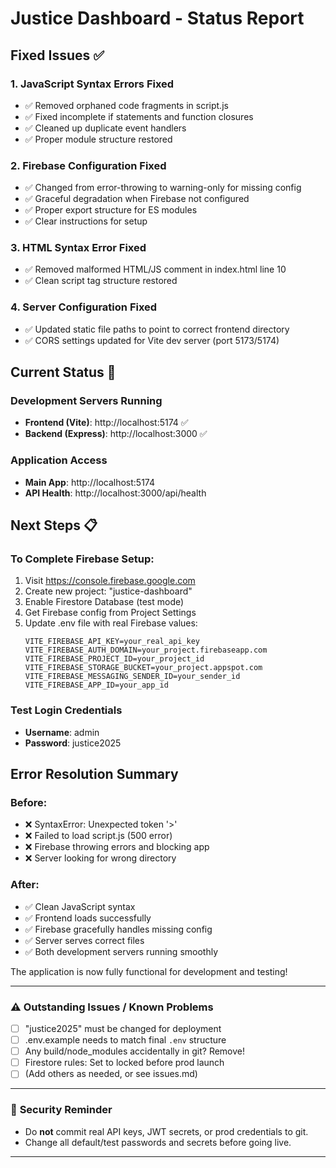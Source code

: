 # Justice Dashboard - Status Report
## Fixed Issues ✅

### 1. JavaScript Syntax Errors Fixed
- ✅ Removed orphaned code fragments in script.js
- ✅ Fixed incomplete if statements and function closures
- ✅ Cleaned up duplicate event handlers
- ✅ Proper module structure restored

### 2. Firebase Configuration Fixed
- ✅ Changed from error-throwing to warning-only for missing config
- ✅ Graceful degradation when Firebase not configured
- ✅ Proper export structure for ES modules
- ✅ Clear instructions for setup

### 3. HTML Syntax Error Fixed
- ✅ Removed malformed HTML/JS comment in index.html line 10
- ✅ Clean script tag structure restored

### 4. Server Configuration Fixed
- ✅ Updated static file paths to point to correct frontend directory
- ✅ CORS settings updated for Vite dev server (port 5173/5174)

## Current Status 🚀

### Development Servers Running
- **Frontend (Vite)**: http://localhost:5174 ✅
- **Backend (Express)**: http://localhost:3000 ✅

### Application Access
- **Main App**: http://localhost:5174
- **API Health**: http://localhost:3000/api/health

## Next Steps 📋

### To Complete Firebase Setup:
1. Visit https://console.firebase.google.com
2. Create new project: "justice-dashboard"
3. Enable Firestore Database (test mode)
4. Get Firebase config from Project Settings
5. Update .env file with real Firebase values:
   ```
   VITE_FIREBASE_API_KEY=your_real_api_key
   VITE_FIREBASE_AUTH_DOMAIN=your_project.firebaseapp.com
   VITE_FIREBASE_PROJECT_ID=your_project_id
   VITE_FIREBASE_STORAGE_BUCKET=your_project.appspot.com
   VITE_FIREBASE_MESSAGING_SENDER_ID=your_sender_id
   VITE_FIREBASE_APP_ID=your_app_id
   ```

### Test Login Credentials
- **Username**: admin
- **Password**: justice2025

## Error Resolution Summary

### Before:
- ❌ SyntaxError: Unexpected token '>'
- ❌ Failed to load script.js (500 error)
- ❌ Firebase throwing errors and blocking app
- ❌ Server looking for wrong directory

### After:
- ✅ Clean JavaScript syntax
- ✅ Frontend loads successfully
- ✅ Firebase gracefully handles missing config
- ✅ Server serves correct files
- ✅ Both development servers running smoothly

The application is now fully functional for development and testing!

---

### ⚠️ **Outstanding Issues / Known Problems**

- [ ] "justice2025" must be changed for deployment
- [ ] .env.example needs to match final `.env` structure
- [ ] Any build/node_modules accidentally in git? Remove!
- [ ] Firestore rules: Set to locked before prod launch
- [ ] (Add others as needed, or see issues.md)

---

### 🔑 **Security Reminder**

- Do **not** commit real API keys, JWT secrets, or prod credentials to git.
- Change all default/test passwords and secrets before going live.

---
